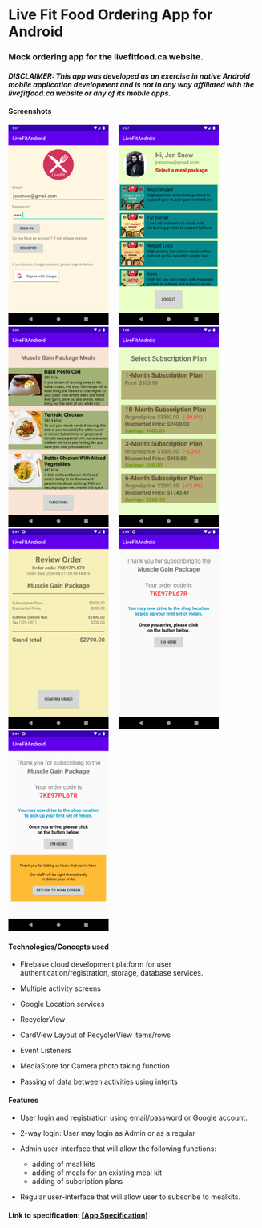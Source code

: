 # Live Fit Food Ordering App for Android

### Mock ordering app for the livefitfood.ca website.
#### ***DISCLAIMER: This app was developed as an exercise in native Android mobile application development and is not in any way affiliated with the livefitfood.ca website or any of its mobile apps.*** 

#### Screenshots  

<img src="./screenshots/screenshot1.png" alt="Title screen" width="200">     <img src="./screenshots/screenshot2.png" alt="Title screen" width="200">     <img src="./screenshots/screenshot3.png" alt="Title screen" width="200">     <img src="./screenshots/screenshot4.png" alt="Title screen" width="200">     <img src="./screenshots/screenshot5.png" alt="Title screen" width="200">     <img src="./screenshots/screenshot6.png" alt="Title screen" width="200">     <img src="./screenshots/screenshot7.png" alt="Title screen" width="200">

#### Technologies/Concepts used

* Firebase cloud development platform for user authentication/registration, storage, database services.

* Multiple activity screens

* Google Location services

* RecyclerView

* CardView Layout of RecyclerView items/rows

* Event Listeners

* MediaStore for Camera photo taking function

* Passing of data between activities using intents

#### Features

* User login and registration using email/password or Google account.

* 2-way login: User may login as Admin or as a regular 

* Admin user-interface that will allow the following functions: 
  - adding of meal kits
  - adding of meals for an existing meal kit
  - adding of subcription plans

* Regular user-interface that will allow user to subscribe to mealkits.

#### Link to specification: <a href="./docs/MAD4006 - Project - Meal Delivery Apps, Revised.pdf" target="_blank">[App Specification]</a>


